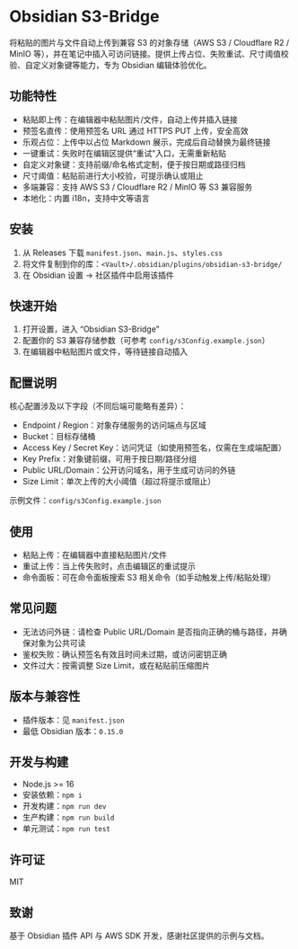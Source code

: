 # Obsidian S3-Bridge

将粘贴的图片与文件自动上传到兼容 S3 的对象存储（AWS S3 / Cloudflare R2 / MinIO 等），并在笔记中插入可访问链接。提供上传占位、失败重试、尺寸阈值校验、自定义对象键等能力，专为 Obsidian 编辑体验优化。

## 功能特性
- 粘贴即上传：在编辑器中粘贴图片/文件，自动上传并插入链接
- 预签名直传：使用预签名 URL 通过 HTTPS PUT 上传，安全高效
- 乐观占位：上传中以占位 Markdown 展示，完成后自动替换为最终链接
- 一键重试：失败时在编辑区提供“重试”入口，无需重新粘贴
- 自定义对象键：支持前缀/命名格式定制，便于按日期或路径归档
- 尺寸阈值：粘贴前进行大小校验，可提示确认或阻止
- 多端兼容：支持 AWS S3 / Cloudflare R2 / MinIO 等 S3 兼容服务
- 本地化：内置 i18n，支持中文等语言

## 安装
1. 从 Releases 下载 `manifest.json`、`main.js`、`styles.css`
2. 将文件复制到你的库：`<Vault>/.obsidian/plugins/obsidian-s3-bridge/`
3. 在 Obsidian 设置 -> 社区插件中启用该插件

## 快速开始
1. 打开设置，进入 “Obsidian S3-Bridge”
2. 配置你的 S3 兼容存储参数（可参考 `config/s3Config.example.json`）
3. 在编辑器中粘贴图片或文件，等待链接自动插入

## 配置说明
核心配置涉及以下字段（不同后端可能略有差异）：
- Endpoint / Region：对象存储服务的访问端点与区域
- Bucket：目标存储桶
- Access Key / Secret Key：访问凭证（如使用预签名，仅需在生成端配置）
- Key Prefix：对象键前缀，可用于按日期/路径分组
- Public URL/Domain：公开访问域名，用于生成可访问的外链
- Size Limit：单次上传的大小阈值（超过将提示或阻止）

示例文件：`config/s3Config.example.json`

## 使用
- 粘贴上传：在编辑器中直接粘贴图片/文件
- 重试上传：当上传失败时，点击编辑区的重试提示
- 命令面板：可在命令面板搜索 S3 相关命令（如手动触发上传/粘贴处理）

## 常见问题
- 无法访问外链：请检查 Public URL/Domain 是否指向正确的桶与路径，并确保对象为公共可读
- 鉴权失败：确认预签名有效且时间未过期，或访问密钥正确
- 文件过大：按需调整 Size Limit，或在粘贴前压缩图片

## 版本与兼容性
- 插件版本：见 `manifest.json`
- 最低 Obsidian 版本：`0.15.0`

## 开发与构建
- Node.js >= 16
- 安装依赖：`npm i`
- 开发构建：`npm run dev`
- 生产构建：`npm run build`
- 单元测试：`npm run test`

## 许可证
MIT

## 致谢
基于 Obsidian 插件 API 与 AWS SDK 开发，感谢社区提供的示例与文档。
